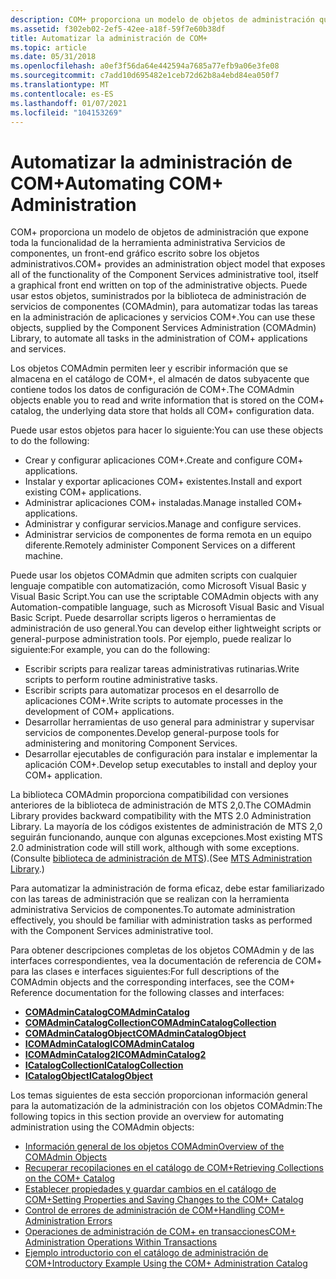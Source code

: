 ```yaml
---
description: COM+ proporciona un modelo de objetos de administración que expone toda la funcionalidad de la herramienta administrativa Servicios de componentes, un front-end gráfico escrito sobre los objetos administrativos.
ms.assetid: f302eb02-2ef5-42ee-a18f-59f7e60b38df
title: Automatizar la administración de COM+
ms.topic: article
ms.date: 05/31/2018
ms.openlocfilehash: a0ef3f56da64e442594a7685a77efb9a06e3fe08
ms.sourcegitcommit: c7add10d695482e1ceb72d62b8a4ebd84ea050f7
ms.translationtype: MT
ms.contentlocale: es-ES
ms.lasthandoff: 01/07/2021
ms.locfileid: "104153269"
---
```

# <a name="automating-com-administration"></a><span data-ttu-id="7529c-103">Automatizar la administración de COM+</span><span class="sxs-lookup"><span data-stu-id="7529c-103">Automating COM+ Administration</span></span>

<span data-ttu-id="7529c-104">COM+ proporciona un modelo de objetos de administración que expone toda la funcionalidad de la herramienta administrativa Servicios de componentes, un front-end gráfico escrito sobre los objetos administrativos.</span><span class="sxs-lookup"><span data-stu-id="7529c-104">COM+ provides an administration object model that exposes all of the functionality of the Component Services administrative tool, itself a graphical front end written on top of the administrative objects.</span></span> <span data-ttu-id="7529c-105">Puede usar estos objetos, suministrados por la biblioteca de administración de servicios de componentes (COMAdmin), para automatizar todas las tareas en la administración de aplicaciones y servicios COM+.</span><span class="sxs-lookup"><span data-stu-id="7529c-105">You can use these objects, supplied by the Component Services Administration (COMAdmin) Library, to automate all tasks in the administration of COM+ applications and services.</span></span>

<span data-ttu-id="7529c-106">Los objetos COMAdmin permiten leer y escribir información que se almacena en el catálogo de COM+, el almacén de datos subyacente que contiene todos los datos de configuración de COM+.</span><span class="sxs-lookup"><span data-stu-id="7529c-106">The COMAdmin objects enable you to read and write information that is stored on the COM+ catalog, the underlying data store that holds all COM+ configuration data.</span></span>

<span data-ttu-id="7529c-107">Puede usar estos objetos para hacer lo siguiente:</span><span class="sxs-lookup"><span data-stu-id="7529c-107">You can use these objects to do the following:</span></span>

-   <span data-ttu-id="7529c-108">Crear y configurar aplicaciones COM+.</span><span class="sxs-lookup"><span data-stu-id="7529c-108">Create and configure COM+ applications.</span></span>
-   <span data-ttu-id="7529c-109">Instalar y exportar aplicaciones COM+ existentes.</span><span class="sxs-lookup"><span data-stu-id="7529c-109">Install and export existing COM+ applications.</span></span>
-   <span data-ttu-id="7529c-110">Administrar aplicaciones COM+ instaladas.</span><span class="sxs-lookup"><span data-stu-id="7529c-110">Manage installed COM+ applications.</span></span>
-   <span data-ttu-id="7529c-111">Administrar y configurar servicios.</span><span class="sxs-lookup"><span data-stu-id="7529c-111">Manage and configure services.</span></span>
-   <span data-ttu-id="7529c-112">Administrar servicios de componentes de forma remota en un equipo diferente.</span><span class="sxs-lookup"><span data-stu-id="7529c-112">Remotely administer Component Services on a different machine.</span></span>

<span data-ttu-id="7529c-113">Puede usar los objetos COMAdmin que admiten scripts con cualquier lenguaje compatible con automatización, como Microsoft Visual Basic y Visual Basic Script.</span><span class="sxs-lookup"><span data-stu-id="7529c-113">You can use the scriptable COMAdmin objects with any Automation-compatible language, such as Microsoft Visual Basic and Visual Basic Script.</span></span> <span data-ttu-id="7529c-114">Puede desarrollar scripts ligeros o herramientas de administración de uso general.</span><span class="sxs-lookup"><span data-stu-id="7529c-114">You can develop either lightweight scripts or general-purpose administration tools.</span></span> <span data-ttu-id="7529c-115">Por ejemplo, puede realizar lo siguiente:</span><span class="sxs-lookup"><span data-stu-id="7529c-115">For example, you can do the following:</span></span>

-   <span data-ttu-id="7529c-116">Escribir scripts para realizar tareas administrativas rutinarias.</span><span class="sxs-lookup"><span data-stu-id="7529c-116">Write scripts to perform routine administrative tasks.</span></span>
-   <span data-ttu-id="7529c-117">Escribir scripts para automatizar procesos en el desarrollo de aplicaciones COM+.</span><span class="sxs-lookup"><span data-stu-id="7529c-117">Write scripts to automate processes in the development of COM+ applications.</span></span>
-   <span data-ttu-id="7529c-118">Desarrollar herramientas de uso general para administrar y supervisar servicios de componentes.</span><span class="sxs-lookup"><span data-stu-id="7529c-118">Develop general-purpose tools for administering and monitoring Component Services.</span></span>
-   <span data-ttu-id="7529c-119">Desarrollar ejecutables de configuración para instalar e implementar la aplicación COM+.</span><span class="sxs-lookup"><span data-stu-id="7529c-119">Develop setup executables to install and deploy your COM+ application.</span></span>

<span data-ttu-id="7529c-120">La biblioteca COMAdmin proporciona compatibilidad con versiones anteriores de la biblioteca de administración de MTS 2,0.</span><span class="sxs-lookup"><span data-stu-id="7529c-120">The COMAdmin Library provides backward compatibility with the MTS 2.0 Administration Library.</span></span> <span data-ttu-id="7529c-121">La mayoría de los códigos existentes de administración de MTS 2,0 seguirán funcionando, aunque con algunas excepciones.</span><span class="sxs-lookup"><span data-stu-id="7529c-121">Most existing MTS 2.0 administration code will still work, although with some exceptions.</span></span> <span data-ttu-id="7529c-122">(Consulte [biblioteca de administración de MTS](mts-administration-library.md)).</span><span class="sxs-lookup"><span data-stu-id="7529c-122">(See [MTS Administration Library](mts-administration-library.md).)</span></span>

<span data-ttu-id="7529c-123">Para automatizar la administración de forma eficaz, debe estar familiarizado con las tareas de administración que se realizan con la herramienta administrativa Servicios de componentes.</span><span class="sxs-lookup"><span data-stu-id="7529c-123">To automate administration effectively, you should be familiar with administration tasks as performed with the Component Services administrative tool.</span></span>

<span data-ttu-id="7529c-124">Para obtener descripciones completas de los objetos COMAdmin y de las interfaces correspondientes, vea la documentación de referencia de COM+ para las clases e interfaces siguientes:</span><span class="sxs-lookup"><span data-stu-id="7529c-124">For full descriptions of the COMAdmin objects and the corresponding interfaces, see the COM+ Reference documentation for the following classes and interfaces:</span></span>

-   [<span data-ttu-id="7529c-125">**COMAdminCatalog**</span><span class="sxs-lookup"><span data-stu-id="7529c-125">**COMAdminCatalog**</span></span>](comadmincatalog.md)
-   [<span data-ttu-id="7529c-126">**COMAdminCatalogCollection**</span><span class="sxs-lookup"><span data-stu-id="7529c-126">**COMAdminCatalogCollection**</span></span>](comadmincatalogcollection.md)
-   [<span data-ttu-id="7529c-127">**COMAdminCatalogObject**</span><span class="sxs-lookup"><span data-stu-id="7529c-127">**COMAdminCatalogObject**</span></span>](comadmincatalogobject.md)
-   [<span data-ttu-id="7529c-128">**ICOMAdminCatalog**</span><span class="sxs-lookup"><span data-stu-id="7529c-128">**ICOMAdminCatalog**</span></span>](/windows/desktop/api/ComAdmin/nn-comadmin-icomadmincatalog)
-   [<span data-ttu-id="7529c-129">**ICOMAdminCatalog2**</span><span class="sxs-lookup"><span data-stu-id="7529c-129">**ICOMAdminCatalog2**</span></span>](/windows/desktop/api/ComAdmin/nn-comadmin-icomadmincatalog2)
-   [<span data-ttu-id="7529c-130">**ICatalogCollection**</span><span class="sxs-lookup"><span data-stu-id="7529c-130">**ICatalogCollection**</span></span>](/windows/desktop/api/ComAdmin/nn-comadmin-icatalogcollection)
-   [<span data-ttu-id="7529c-131">**ICatalogObject**</span><span class="sxs-lookup"><span data-stu-id="7529c-131">**ICatalogObject**</span></span>](/windows/desktop/api/ComAdmin/nn-comadmin-icatalogobject)

<span data-ttu-id="7529c-132">Los temas siguientes de esta sección proporcionan información general para la automatización de la administración con los objetos COMAdmin:</span><span class="sxs-lookup"><span data-stu-id="7529c-132">The following topics in this section provide an overview for automating administration using the COMAdmin objects:</span></span>

-   [<span data-ttu-id="7529c-133">Información general de los objetos COMAdmin</span><span class="sxs-lookup"><span data-stu-id="7529c-133">Overview of the COMAdmin Objects</span></span>](overview-of-the-comadmin-objects.md)
-   [<span data-ttu-id="7529c-134">Recuperar recopilaciones en el catálogo de COM+</span><span class="sxs-lookup"><span data-stu-id="7529c-134">Retrieving Collections on the COM+ Catalog</span></span>](retrieving-collections-on-the-com--catalog.md)
-   [<span data-ttu-id="7529c-135">Establecer propiedades y guardar cambios en el catálogo de COM+</span><span class="sxs-lookup"><span data-stu-id="7529c-135">Setting Properties and Saving Changes to the COM+ Catalog</span></span>](setting-properties-and-saving-changes-to-the-com--catalog.md)
-   [<span data-ttu-id="7529c-136">Control de errores de administración de COM+</span><span class="sxs-lookup"><span data-stu-id="7529c-136">Handling COM+ Administration Errors</span></span>](handling-com--administration-errors.md)
-   [<span data-ttu-id="7529c-137">Operaciones de administración de COM+ en transacciones</span><span class="sxs-lookup"><span data-stu-id="7529c-137">COM+ Administration Operations Within Transactions</span></span>](com--administration-operations-within-transactions.md)
-   [<span data-ttu-id="7529c-138">Ejemplo introductorio con el catálogo de administración de COM+</span><span class="sxs-lookup"><span data-stu-id="7529c-138">Introductory Example Using the COM+ Administration Catalog</span></span>](introductory-example-using-the-com--administration-catalog.md)

 

 



